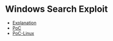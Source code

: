 # Windows Search Exploit

- [Explanation](Explanation.md)
- [PoC](PoC.md)
- [PoC-Linux](PoC_Linux.md)